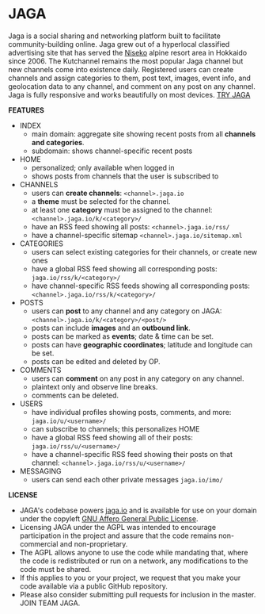 JAGA
==============

Jaga is a social sharing and networking platform built to facilitate community-building online. Jaga grew out of a hyperlocal classified advertising site that has served the [Niseko](http://niseko.jaga.io/) alpine resort area in Hokkaido since 2006. The Kutchannel remains the most popular Jaga channel but new channels come into existence daily. Registered users can create channels and assign categories to them, post text, images, event info, and geolocation data to any channel, and comment on any post on any channel. Jaga is fully responsive and works beautifully on most devices. [TRY JAGA](http://jaga.io/register/)

**FEATURES**
- INDEX
    - main domain: aggregate site showing recent posts from all **channels and categories**.
	- subdomain: shows channel-specific recent posts 
- HOME 
    - personalized; only available when logged in
    - shows posts from channels that the user is subscribed to
- CHANNELS
    - users can **create channels**: `<channel>.jaga.io`
    - a **theme** must be selected for the channel.
    - at least one **category** must be assigned to the channel: `<channel>.jaga.io/k/<category>/`
	- have an RSS feed showing all posts: `<channel>.jaga.io/rss/`
	- have a channel-specific sitemap `<channel>.jaga.io/sitemap.xml`
- CATEGORIES
    - users can select existing categories for their channels, or create new ones
	- have a global RSS feed showing all corresponding posts: `jaga.io/rss/k/<category>/`
	- have channel-specific RSS feeds showing all corresponding posts: `<channel>.jaga.io/rss/k/<category>/`
- POSTS
    - users can **post** to any channel and any category on JAGA: `<channel>.jaga.io/k/<category>/<post/>`
    - posts can include **images** and an **outbound link**.
    - posts can be marked as **events**; date & time can be set.
    - posts can have **geographic coordinates**; latitude and longitude can be set.
    - posts can be edited and deleted by OP.
- COMMENTS
    - users can **comment** on any post in any category on any channel.
    - plaintext only and observe line breaks.
    - comments can be deleted.
- USERS
    - have individual profiles showing posts, comments, and more: `jaga.io/u/<username>/`
    - can subscribe to channels; this personalizes HOME
	- have a global RSS feed showing all of their posts: `jaga.io/rss/u/<username>/`
	- have a channel-specific RSS feed showing their posts on that channel: `<channel>.jaga.io/rss/u/<username>/`
- MESSAGING
    - users can send each other private messages `jaga.io/imo/`
	
**LICENSE**
 - JAGA's codebase powers [jaga.io](http://jaga.io/) and is available for use on your domain under the copyleft [GNU Affero General Public License](license.txt).
 - Licensing JAGA under the AGPL was intended to encourage participation in the project and assure that the code remains non-commercial and non-proprietary.
 - The AGPL allows anyone to use the code while mandating that, where the code is redistributed or run on a network, any modifications to the code must be shared.
 - If this applies to you or your project, we request that you make your code available via a public GitHub repository.
 - Please also consider submitting pull requests for inclusion in the master. JOIN TEAM JAGA.